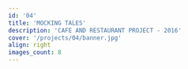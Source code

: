 ```yaml
---
id: '04'
title: 'MOCKING TALES'
description: 'CAFE AND RESTAURANT PROJECT - 2016'
cover: '/projects/04/banner.jpg'
align: right
images_count: 8
---
```

